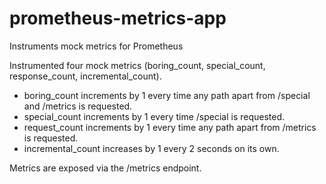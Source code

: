 # prometheus-metrics-app
Instruments mock metrics for Prometheus

Instrumented four mock metrics (boring_count, special_count, response_count, incremental_count). 
* boring_count increments by 1 every time any path apart from /special and /metrics is requested. 
* special_count increments by 1 every time /special is requested. 
* request_count increments by 1 every time any path apart from /metrics is requested.
* incremental_count increases by 1 every 2 seconds on its own.

Metrics are exposed via the /metrics endpoint.
